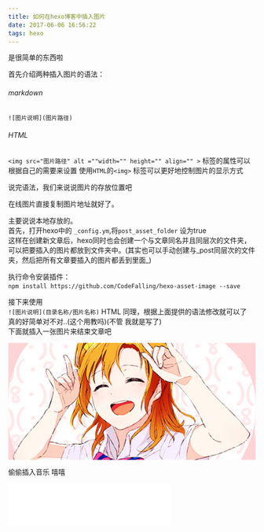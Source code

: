 ```yaml
---
title: 如何在hexo博客中插入图片
date: 2017-06-06 16:56:22
tags: hexo
---
```

是很简单的东西啦
<!-- more --> 

首先介绍两种插入图片的语法：  
###### markdown
`![图片说明](图片路径)`

######  HTML 
`<img src="图片路径" alt =""width="" height="" align="" >`
标签的属性可以根据自己的需要来设置
使用`HTML`的`<img>` 标签可以更好地控制图片的显示方式

说完语法，我们来说说图片的存放位置吧  

在线图片直接复制图片地址就好了。  

主要说说本地存放的。  
首先，打开hexo中的 `_config.ym`,将`post_asset_folder` 设为true  
这样在创建新文章后，hexo同时也会创建一个与文章同名并且同层次的文件夹，可以把要插入的图片都放到文件夹中。(其实也可以手动创建与_post同层次的文件夹，然后把所有文章要插入的图片都丢到里面_)

执行命令安装插件：  
`npm install https://github.com/CodeFalling/hexo-asset-image --save`  

接下来使用  
`![图片说明](目录名称/图片名称)` 
HTML 同理，根据上面提供的语法修改就可以了  
真的好简单对不对..(这个用教吗)(不管 我就是写了)  
下面就插入一张图片来结束文章吧  

<img src="pictures/end.jpg" align="center">

偷偷插入音乐 嘻嘻  
<iframe frameborder="no" border="0" marginwidth="0" marginheight="0" width=330 height=86 src="//music.163.com/outchain/player?type=2&id=27562457&auto=1&height=66"></iframe>
